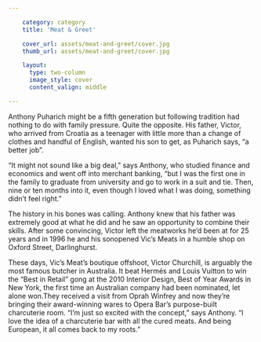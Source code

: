 ```yaml
---

    category: category
    title: 'Meat & Greet'

    cover_url: assets/meat-and-greet/cover.jpg
    thumb_url: assets/meat-and-greet/cover.jpg

    layout:
      type: two-column
      image_style: cover
      content_valign: middle

---
```


Anthony Puharich might be a fifth generation but following tradition had nothing to do with family pressure. Quite the opposite. His father, Victor, who arrived from Croatia as a teenager with little more than a change of clothes and handful of English, wanted his son to get, as Puharich says, “a better job”.

“It might not sound like a big deal,” says Anthony, who studied finance and economics and went off into merchant banking, “but I was the first one in the family to graduate from university and go to work in a suit and tie. Then, nine or ten months into it, even though I loved what I was doing, something didn’t feel right.”

The history in his bones was calling. Anthony knew that his father was extremely good at what he did and he saw an opportunity to combine their skills. After some convincing, Victor left the meatworks he’d been at for 25 years and in 1996 he and his sonopened Vic’s Meats in a humble shop on Oxford Street, Darlinghurst.

These days, Vic’s Meat’s boutique offshoot, Victor Churchill, is arguably the most famous butcher in Australia. It beat Hermés and Louis Vuitton to win the “Best in Retail” gong at the 2010 Interior Design, Best of Year Awards in New York, the first time an Australian company had been nominated, let alone won.They received a visit from Oprah Winfrey and now they’re bringing their award-winning wares to Opera Bar’s purpose-built charcuterie room. “I’m just so excited with the concept,” says Anthony. “I love the idea of a charcuterie bar with all the cured meats. And being European, it all comes back to my roots.”
